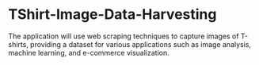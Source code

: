 # TShirt-Image-Data-Harvesting
The application will use web scraping techniques to capture images of T-shirts, providing a dataset for various applications such as image analysis, machine learning, and e-commerce visualization.
